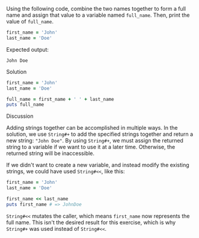 Using the following code, combine the two names together to form a full name and assign that value to a variable named `full_name`. Then, print the value of `full_name`.

```ruby
first_name = 'John'
last_name = 'Doe'
```

Expected output:

```
John Doe
```

Solution

```ruby
first_name = 'John'
last_name = 'Doe'

full_name = first_name + ' ' + last_name
puts full_name
```

Discussion

Adding strings together can be accomplished in multiple ways. In the solution, we use `String#+` to add the specified strings together and return a new string: `"John Doe"`. By using `String#+`, we must assign the returned string to a variable if we want to use it at a later time. Otherwise, the returned string will be inaccessible.

If we didn't want to create a new variable, and instead modify the existing strings, we could have used `String#<<`, like this:

```ruby
first_name = 'John'
last_name = 'Doe'

first_name << last_name
puts first_name # => JohnDoe
```

`String#<<` mutates the caller, which means `first_name` now represents the full name. This isn't the desired result for this exercise, which is why `String#+` was used instead of `String#<<`.
